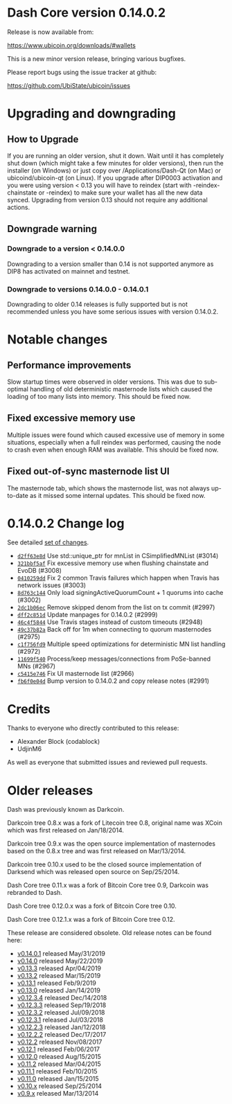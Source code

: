 Dash Core version 0.14.0.2
==========================

Release is now available from:

  <https://www.ubicoin.org/downloads/#wallets>

This is a new minor version release, bringing various bugfixes.

Please report bugs using the issue tracker at github:

  <https://github.com/UbiState/ubicoin/issues>


Upgrading and downgrading
=========================

How to Upgrade
--------------

If you are running an older version, shut it down. Wait until it has completely
shut down (which might take a few minutes for older versions), then run the
installer (on Windows) or just copy over /Applications/Dash-Qt (on Mac) or
ubicoind/ubicoin-qt (on Linux). If you upgrade after DIP0003 activation and you were
using version < 0.13 you will have to reindex (start with -reindex-chainstate
or -reindex) to make sure your wallet has all the new data synced. Upgrading from
version 0.13 should not require any additional actions.

Downgrade warning
-----------------

### Downgrade to a version < 0.14.0.0

Downgrading to a version smaller than 0.14 is not supported anymore as DIP8 has
activated on mainnet and testnet.

### Downgrade to versions 0.14.0.0 - 0.14.0.1

Downgrading to older 0.14 releases is fully supported but is not
recommended unless you have some serious issues with version 0.14.0.2.

Notable changes
===============

Performance improvements
------------------------
Slow startup times were observed in older versions. This was due to sub-optimal handling of old
deterministic masternode lists which caused the loading of too many lists into memory. This should be
fixed now.

Fixed excessive memory use
--------------------------
Multiple issues were found which caused excessive use of memory in some situations, especially when
a full reindex was performed, causing the node to crash even when enough RAM was available. This should
be fixed now.

Fixed out-of-sync masternode list UI
------------------------------------
The masternode tab, which shows the masternode list, was not always up-to-date as it missed some internal
updates. This should be fixed now.

0.14.0.2 Change log
===================

See detailed [set of changes](https://github.com/UbiState/ubicoin/compare/v0.14.0.1...UbiState:v0.14.0.2).

- [`d2ff63e8d`](https://github.com/UbiState/ubicoin/commit/d2ff63e8d) Use std::unique_ptr for mnList in CSimplifiedMNList (#3014)
- [`321bbf5af`](https://github.com/UbiState/ubicoin/commit/321bbf5af) Fix excessive memory use when flushing chainstate and EvoDB (#3008)
- [`0410259dd`](https://github.com/UbiState/ubicoin/commit/0410259dd) Fix 2 common Travis failures which happen when Travis has network issues (#3003)
- [`8d763c144`](https://github.com/UbiState/ubicoin/commit/8d763c144) Only load signingActiveQuorumCount + 1 quorums into cache (#3002)
- [`2dc1b06ec`](https://github.com/UbiState/ubicoin/commit/2dc1b06ec) Remove skipped denom from the list on tx commit (#2997)
- [`dff2c851d`](https://github.com/UbiState/ubicoin/commit/dff2c851d) Update manpages for 0.14.0.2 (#2999)
- [`46c4f5844`](https://github.com/UbiState/ubicoin/commit/46c4f5844) Use Travis stages instead of custom timeouts (#2948)
- [`49c37b82a`](https://github.com/UbiState/ubicoin/commit/49c37b82a) Back off for 1m when connecting to quorum masternodes (#2975)
- [`c1f756fd9`](https://github.com/UbiState/ubicoin/commit/c1f756fd9) Multiple speed optimizations for deterministic MN list handling (#2972)
- [`11699f540`](https://github.com/UbiState/ubicoin/commit/11699f540) Process/keep messages/connections from PoSe-banned MNs (#2967)
- [`c5415e746`](https://github.com/UbiState/ubicoin/commit/c5415e746) Fix UI masternode list (#2966)
- [`fb6f0e04d`](https://github.com/UbiState/ubicoin/commit/fb6f0e04d) Bump version to 0.14.0.2 and copy release notes (#2991)

Credits
=======

Thanks to everyone who directly contributed to this release:

- Alexander Block (codablock)
- UdjinM6

As well as everyone that submitted issues and reviewed pull requests.

Older releases
==============

Dash was previously known as Darkcoin.

Darkcoin tree 0.8.x was a fork of Litecoin tree 0.8, original name was XCoin
which was first released on Jan/18/2014.

Darkcoin tree 0.9.x was the open source implementation of masternodes based on
the 0.8.x tree and was first released on Mar/13/2014.

Darkcoin tree 0.10.x used to be the closed source implementation of Darksend
which was released open source on Sep/25/2014.

Dash Core tree 0.11.x was a fork of Bitcoin Core tree 0.9,
Darkcoin was rebranded to Dash.

Dash Core tree 0.12.0.x was a fork of Bitcoin Core tree 0.10.

Dash Core tree 0.12.1.x was a fork of Bitcoin Core tree 0.12.

These release are considered obsolete. Old release notes can be found here:

- [v0.14.0.1](https://github.com/UbiState/ubicoin/blob/master/doc/release-notes/ubicoin/release-notes-0.14.0.1.md) released May/31/2019
- [v0.14.0](https://github.com/UbiState/ubicoin/blob/master/doc/release-notes/ubicoin/release-notes-0.14.0.md) released May/22/2019
- [v0.13.3](https://github.com/UbiState/ubicoin/blob/master/doc/release-notes/ubicoin/release-notes-0.13.3.md) released Apr/04/2019
- [v0.13.2](https://github.com/UbiState/ubicoin/blob/master/doc/release-notes/ubicoin/release-notes-0.13.2.md) released Mar/15/2019
- [v0.13.1](https://github.com/UbiState/ubicoin/blob/master/doc/release-notes/ubicoin/release-notes-0.13.1.md) released Feb/9/2019
- [v0.13.0](https://github.com/UbiState/ubicoin/blob/master/doc/release-notes/ubicoin/release-notes-0.13.0.md) released Jan/14/2019
- [v0.12.3.4](https://github.com/UbiState/ubicoin/blob/master/doc/release-notes/ubicoin/release-notes-0.12.3.4.md) released Dec/14/2018
- [v0.12.3.3](https://github.com/UbiState/ubicoin/blob/master/doc/release-notes/ubicoin/release-notes-0.12.3.3.md) released Sep/19/2018
- [v0.12.3.2](https://github.com/UbiState/ubicoin/blob/master/doc/release-notes/ubicoin/release-notes-0.12.3.2.md) released Jul/09/2018
- [v0.12.3.1](https://github.com/UbiState/ubicoin/blob/master/doc/release-notes/ubicoin/release-notes-0.12.3.1.md) released Jul/03/2018
- [v0.12.2.3](https://github.com/UbiState/ubicoin/blob/master/doc/release-notes/ubicoin/release-notes-0.12.2.3.md) released Jan/12/2018
- [v0.12.2.2](https://github.com/UbiState/ubicoin/blob/master/doc/release-notes/ubicoin/release-notes-0.12.2.2.md) released Dec/17/2017
- [v0.12.2](https://github.com/UbiState/ubicoin/blob/master/doc/release-notes/ubicoin/release-notes-0.12.2.md) released Nov/08/2017
- [v0.12.1](https://github.com/UbiState/ubicoin/blob/master/doc/release-notes/ubicoin/release-notes-0.12.1.md) released Feb/06/2017
- [v0.12.0](https://github.com/UbiState/ubicoin/blob/master/doc/release-notes/ubicoin/release-notes-0.12.0.md) released Aug/15/2015
- [v0.11.2](https://github.com/UbiState/ubicoin/blob/master/doc/release-notes/ubicoin/release-notes-0.11.2.md) released Mar/04/2015
- [v0.11.1](https://github.com/UbiState/ubicoin/blob/master/doc/release-notes/ubicoin/release-notes-0.11.1.md) released Feb/10/2015
- [v0.11.0](https://github.com/UbiState/ubicoin/blob/master/doc/release-notes/ubicoin/release-notes-0.11.0.md) released Jan/15/2015
- [v0.10.x](https://github.com/UbiState/ubicoin/blob/master/doc/release-notes/ubicoin/release-notes-0.10.0.md) released Sep/25/2014
- [v0.9.x](https://github.com/UbiState/ubicoin/blob/master/doc/release-notes/ubicoin/release-notes-0.9.0.md) released Mar/13/2014


